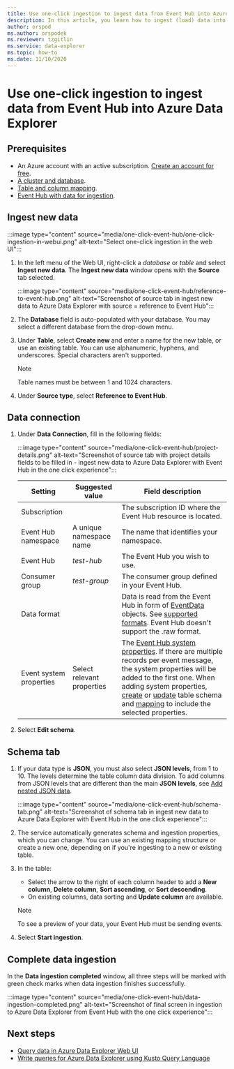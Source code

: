 ```yaml
---
title: Use one-click ingestion to ingest data from Event Hub into Azure Data Explorer.
description: In this article, you learn how to ingest (load) data into Azure Data Explorer from Event Hub using the one-click experience.
author: orspod
ms.author: orspodek
ms.reviewer: tzgitlin
ms.service: data-explorer
ms.topic: how-to
ms.date: 11/10/2020
---
```

# Use one-click ingestion to ingest data from Event Hub into Azure Data Explorer

## Prerequisites

* An Azure account with an active subscription. [Create an account for free](https://azure.microsoft.com/free/?ref=microsoft.com&utm_source=microsoft.com&utm_medium=docs&utm_campaign=visualstudio).
* [A cluster and database](create-cluster-database-python.md).
* [Table and column mapping](./net-sdk-ingest-data.md#create-a-table-on-your-test-cluster).
* [Event Hub with data for ingestion](ingest-data-event-hub.md#create-an-event-hub).

## Ingest new data


:::image type="content" source="media/one-click-event-hub/one-click-ingestion-in-webui.png" alt-text="Select one-click ingestion in the web UI":::

1. In the left menu of the Web UI, right-click a *database* or *table* and select **Ingest new data**. The **Ingest new data** window opens with the **Source** tab selected.

    :::image type="content" source="media/one-click-event-hub/reference-to-event-hub.png" alt-text="Screenshot of source tab in ingest new data to Azure Data Explorer with source = reference to Event Hub":::

1. The **Database** field is auto-populated with your database. You may select a different database from the drop-down menu.

1. Under **Table**, select **Create new** and enter a name for the new table, or use an existing table. You can use alphanumeric, hyphens, and underscores. Special characters aren't supported.

    > [!NOTE]
    > Table names must be between 1 and 1024 characters.

1. Under **Source type**, select **Reference to Event Hub**.

## Data connection

1. Under **Data Connection**, fill in the following fields:

    :::image type="content" source="media/one-click-event-hub/project-details.png" alt-text="Screenshot of source tab with project details fields to be filled in - ingest new data to Azure Data Explorer with Event Hub in the one click experience":::

    |**Setting** | **Suggested value** | **Field description**
    |---|---|---|
    | Subscription |      | The subscription ID where the Event Hub resource is located.  |
    | Event Hub namespace | A unique namespace name | The name that identifies your namespace. |
    | Event Hub | *test-hub* | The Event Hub you wish to use. |
    | Consumer group | *test-group* | The consumer group defined in your Event Hub. |
    | Data format | | Data is read from the Event Hub in form of [EventData](/dotnet/api/microsoft.servicebus.messaging.eventdata?view=azure-dotnet) objects. See [supported formats](ingestion-supported-formats.md). Event Hub doesn't support the .raw format.|
    | Event system properties | Select relevant properties | The [Event Hub system properties](/azure/service-bus-messaging/service-bus-amqp-protocol-guide#message-annotations). If there are multiple records per event message, the system properties will be added to the first one. When adding system properties, [create](kusto/management/create-table-command.md) or [update](kusto/management/alter-table-command.md) table schema and [mapping](kusto/management/mappings.md) to include the selected properties. |

1. Select **Edit schema**.

## Schema tab

1. If your data type is **JSON**, you must also select **JSON levels**, from 1 to 10. The levels determine the table column data division. To add columns from JSON levels that are different than the main **JSON levels**, see [Add nested JSON data](one-click-ingestion-existing-table.md#add-nested-json-data).

    :::image type="content" source="media/one-click-event-hub/schema-tab.png" alt-text="Screenshot of schema tab in ingest new data to Azure Data Explorer with Event Hub in the one click experience":::

1. The service automatically generates schema and ingestion properties, which you can change. You can use an existing mapping structure or create a new one, depending on if you're ingesting to a new or existing table.

1. In the table:

    * Select the arrow to the right of each column header to add a **New column**, **Delete column**, **Sort ascending**, or **Sort descending**. 
    * On existing columns, data sorting and **Update column** are available. 

    > [!NOTE]
    > To see a preview of your data, your Event Hub must be sending events.
        
1. Select **Start ingestion**.

## Complete data ingestion

In the **Data ingestion completed** window, all three steps will be marked with green check marks when data ingestion finishes successfully.

:::image type="content" source="media/one-click-event-hub/data-ingestion-completed.png" alt-text="Screenshot of final screen in ingestion to Azure Data Explorer from Event Hub with the one click experience":::    

## Next steps

* [Query data in Azure Data Explorer Web UI](web-query-data.md)
* [Write queries for Azure Data Explorer using Kusto Query Language](write-queries.md)
